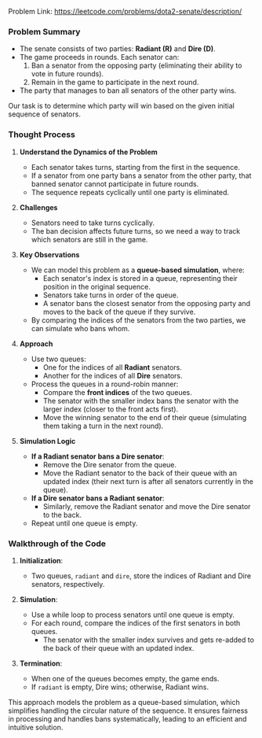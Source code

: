 Problem Link: https://leetcode.com/problems/dota2-senate/description/

### Problem Summary
- The senate consists of two parties: **Radiant (R)** and **Dire (D)**.
- The game proceeds in rounds. Each senator can:
  1. Ban a senator from the opposing party (eliminating their ability to vote in future rounds).
  2. Remain in the game to participate in the next round.
- The party that manages to ban all senators of the other party wins.

Our task is to determine which party will win based on the given initial sequence of senators.

### Thought Process
1. **Understand the Dynamics of the Problem**
   - Each senator takes turns, starting from the first in the sequence.
   - If a senator from one party bans a senator from the other party, that banned senator cannot participate in future rounds.
   - The sequence repeats cyclically until one party is eliminated.

2. **Challenges**
   - Senators need to take turns cyclically.
   - The ban decision affects future turns, so we need a way to track which senators are still in the game.

3. **Key Observations**
   - We can model this problem as a **queue-based simulation**, where:
     - Each senator's index is stored in a queue, representing their position in the original sequence.
     - Senators take turns in order of the queue.
     - A senator bans the closest senator from the opposing party and moves to the back of the queue if they survive.
   - By comparing the indices of the senators from the two parties, we can simulate who bans whom.

4. **Approach**
   - Use two queues:
     - One for the indices of all **Radiant** senators.
     - Another for the indices of all **Dire** senators.
   - Process the queues in a round-robin manner:
     - Compare the **front indices** of the two queues.
     - The senator with the smaller index bans the senator with the larger index (closer to the front acts first).
     - Move the winning senator to the end of their queue (simulating them taking a turn in the next round).

5. **Simulation Logic**
   - **If a Radiant senator bans a Dire senator**:
     - Remove the Dire senator from the queue.
     - Move the Radiant senator to the back of their queue with an updated index (their next turn is after all senators currently in the queue).
   - **If a Dire senator bans a Radiant senator**:
     - Similarly, remove the Radiant senator and move the Dire senator to the back.
   - Repeat until one queue is empty.


### Walkthrough of the Code

1. **Initialization**:
   - Two queues, `radiant` and `dire`, store the indices of Radiant and Dire senators, respectively.

2. **Simulation**:
   - Use a while loop to process senators until one queue is empty.
   - For each round, compare the indices of the first senators in both queues.
     - The senator with the smaller index survives and gets re-added to the back of their queue with an updated index.

3. **Termination**:
   - When one of the queues becomes empty, the game ends.
   - If `radiant` is empty, Dire wins; otherwise, Radiant wins.

This approach models the problem as a queue-based simulation, which simplifies handling the circular nature of the sequence. It ensures fairness in processing and handles bans systematically, leading to an efficient and intuitive solution.